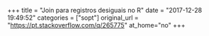 +++
title = "Join para registros desiguais no R"
date = "2017-12-28 19:49:52"
categories = ["sopt"]
original_url = "https://pt.stackoverflow.com/q/265775"
at_home="no"
+++

